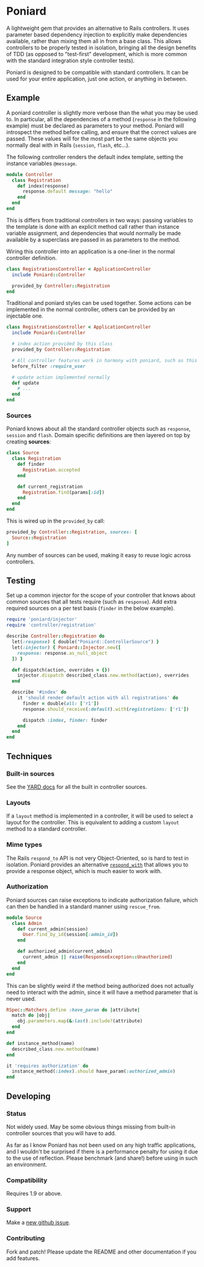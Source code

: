 Poniard
=======

A lightweight gem that provides an alternative to Rails controllers. It uses
parameter based dependency injection to explicitly make dependencies available,
rather than mixing them all in from a base class. This allows controllers to be
properly tested in isolation, bringing all the design benefits of TDD (as
opposed to "test-first" development, which is more common with the standard
integration style controller tests).

Poniard is designed to be compatible with standard controllers. It can be used
for your entire application, just one action, or anything in between.

Example
-------

A poniard controller is slightly more verbose than the what you may be used to.
In particular, all the dependencies of a method (`response` in the following
example) must be declared as parameters to your method. Poniard will introspect
the method before calling, and ensure that the correct values are passed. These
values will for the most part be the same objects you normally deal with in
Rails (`session`, `flash`, etc...).

The following controller renders the default index template, setting the
instance variables `@message`.

```ruby
module Controller
  class Registration
    def index(response)
      response.default message: "hello"
    end
  end
end
```

This is differs from traditional controllers in two ways: passing variables to
the template is done with an explicit method call rather than instance variable
assignment, and dependencies that would normally be made available by
a superclass are passed in as parameters to the method.

Wiring this controller into an application is a one-liner in the normal
controller definition.

```ruby
class RegistrationsController < ApplicationController
  include Poniard::Controller

  provided_by Controller::Registration
end
```

Traditional and poniard styles can be used together. Some actions can be
implemented in the normal controller, others can be provided by an injectable
one.

```ruby
class RegistrationsController < ApplicationController
  include Poniard::Controller

  # index action provided by this class
  provided_by Controller::Registration

  # All controller features work in harmony with poniard, such as this
  before_filter :require_user

  # update action implemented normally
  def update
    # ...
  end
end
```

### Sources

Poniard knows about all the standard controller objects such as `response`,
`session` and `flash`. Domain specific definitions are then layered on top by
creating **sources**:

```ruby
class Source
  class Registration
    def finder
      Registration.accepted
    end

    def current_registration
      Registration.find(params[:id])
    end
  end
end
```

This is wired up in the `provided_by` call:

```ruby
provided_by Controller::Registration, sources: [
  Source::Registration
]
```

Any number of sources can be used, making it easy to reuse logic across
controllers.

Testing
-------

Set up a common injector for the scope of your controller that knows about
common sources that all tests require (such as `response`). Add extra required
sources on a per test basis (`finder` in the below example).

```ruby
require 'poniard/injector'
require 'controller/registration'

describe Controller::Registration do
  let(:response) { double("Poniard::ControllerSource") }
  let(:injector) { Poniard::Injector.new([
    response: response.as_null_object
  ]) }

  def dispatch(action, overrides = {})
    injector.dispatch described_class.new.method(action), overrides
  end

  describe '#index' do
    it 'should render default action with all registrations' do
      finder = double(all: ['r1'])
      response.should_receive(:default).with(registrations: ['r1'])

      dispatch :index, finder: finder
    end
  end
end
```

Techniques
----------

### Built-in sources

See the [YARD docs][yard] for all the built in controller sources.

[yard]: http://rubydoc.info/github/xaviershay/poniard/master/Poniard/ControllerSource/

### Layouts

If a `layout` method is implemented in a controller, it will be used to select
a layout for the controller. This is equivalent to adding a custom `layout`
method to a standard controller.

### Mime types

The Rails `respond_to` API is not very Object-Oriented, so is hard to test in
isolation. Poniard provides an alternative [`respond_with`][respond-with] that
allows you to provide a response object, which is much easier to work with.

[respond-with]: http://rubydoc.info/github/xaviershay/poniard/master/Poniard/ControllerSource/Response.html#respond_with-instance_method

### Authorization

Poniard sources can raise exceptions to indicate authorization failure, which
can then be handled in a standard manner using `rescue_from`.

```ruby
module Source
  class Admin
    def current_admin(session)
      User.find_by_id(session[:admin_id])
    end

    def authorized_admin(current_admin)
      current_admin || raise(ResponseException::Unauthorized)
    end
  end
end
```

This can be slightly weird if the method being authorized does not actually
need to interact with the admin, since it will have a method parameter that
is never used.

```ruby
RSpec::Matchers.define :have_param do |attribute|
  match do |obj|
    obj.parameters.map(&:last).include?(attribute)
  end
end

def instance_method(name)
  described_class.new.method(name)
end

it 'requires authorization' do
  instance_method(:index).should have_param(:authorized_admin)
end
```

Developing
----------

### Status

Not widely used. May be some obvious things missing from built-in controller
sources that you will have to add.

As far as I know Poniard has not been used on any high traffic applications, and
I wouldn't be surprised if there is a performance penalty for using it due to
the use of reflection. Please benchmark (and share!) before using in such an
environment.

### Compatibility

Requires 1.9 or above.

### Support

Make a [new github issue](https://github.com/xaviershay/poniard/issues/new).

### Contributing

Fork and patch! Please update the README and other documentation if you add
features.
